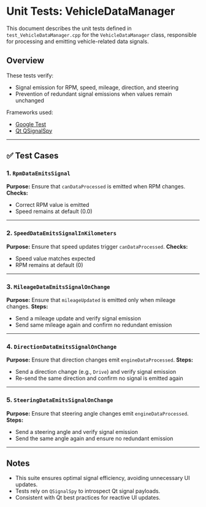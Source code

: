 # Unit Tests: VehicleDataManager

This document describes the unit tests defined in `test_VehicleDataManager.cpp` for the `VehicleDataManager` class, responsible for processing and emitting vehicle-related data signals.

## Overview

These tests verify:
- Signal emission for RPM, speed, mileage, direction, and steering
- Prevention of redundant signal emissions when values remain unchanged

Frameworks used:
- [Google Test](https://github.com/google/googletest)
- [Qt QSignalSpy](https://doc.qt.io/qt-6/qsignalspy.html)

---

## ✅ Test Cases

### 1. `RpmDataEmitsSignal`
**Purpose:** Ensure that `canDataProcessed` is emitted when RPM changes.
**Checks:**
- Correct RPM value is emitted
- Speed remains at default (0.0)

---

### 2. `SpeedDataEmitsSignalInKilometers`
**Purpose:** Ensure that speed updates trigger `canDataProcessed`.
**Checks:**
- Speed value matches expected
- RPM remains at default (0)

---

### 3. `MileageDataEmitsSignalOnChange`
**Purpose:** Ensure that `mileageUpdated` is emitted only when mileage changes.
**Steps:**
- Send a mileage update and verify signal emission
- Send same mileage again and confirm no redundant emission

---

### 4. `DirectionDataEmitsSignalOnChange`
**Purpose:** Ensure that direction changes emit `engineDataProcessed`.
**Steps:**
- Send a direction change (e.g., `Drive`) and verify signal emission
- Re-send the same direction and confirm no signal is emitted again

---

### 5. `SteeringDataEmitsSignalOnChange`
**Purpose:** Ensure that steering angle changes emit `engineDataProcessed`.
**Steps:**
- Send a steering angle and verify signal emission
- Send the same angle again and ensure no redundant emission

---

## Notes

- This suite ensures optimal signal efficiency, avoiding unnecessary UI updates.
- Tests rely on `QSignalSpy` to introspect Qt signal payloads.
- Consistent with Qt best practices for reactive UI updates.
